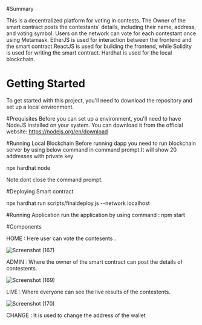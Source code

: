 #Summary 

This is a decentralized platform for voting in contests. The Owner of the smart contract posts the contestants' details, including their name, address, and voting symbol. Users on the network can vote for each contestant once using Metamask. EtherJS is used for interaction between the frontend and the smart contract.ReactJS is used for building the frontend, while Solidity is used for writing the smart contract. Hardhat is used for the local blockchain.

# Getting Started
To get started with this project, you'll need to download the repository and set up a local environment.

#Prequisites
Before you can set up a environment, you'll need to have NodeJS installed on your system. You can download it from the official website: https://nodejs.org/en/download

#Running Local Blockchain
Before running dapp you need to run blockchain server by using below command in command prompt.It will show 20 addresses with private key

npx hardhat node

Note:dont close the command prompt.

#Deploying Smart contract

npx hardhat run scripts/finaldeploy.js --network localhost

#Running Application
run the application by using command : npm start

#Components 

HOME : Here user can vote the contesents .

![Screenshot (167)](https://user-images.githubusercontent.com/104605032/235319873-7859b1b0-59ed-4a1f-94d5-8178c8dc4b0d.png)


ADMIN : Where the owner of the smart contract can post the details of contestents.

![Screenshot (169)](https://user-images.githubusercontent.com/104605032/235319625-f3296481-eaf2-4c4e-bc8b-3b387a0dcdcf.png)

LIVE : Where everyone can see the live results of the contestents.

![Screenshot (170)](https://user-images.githubusercontent.com/104605032/235319822-fd2a36e3-97c1-4cb8-85c7-e5d4ec2c6d9c.png)

CHANGE : It is used to change the address of the wallet
